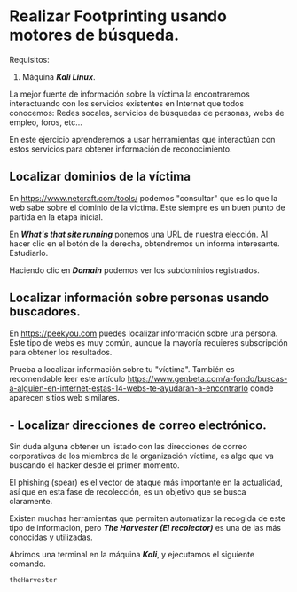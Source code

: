 # Realizar Footprinting usando motores de búsqueda.

Requisitos:
1. Máquina ***Kali Linux***.

La mejor fuente de información sobre la víctima la encontraremos interactuando con los servicios existentes en Internet que todos conocemos: Redes socales, servicios de búsquedas de personas, webs de empleo, foros, etc...

En este ejercicio aprenderemos a usar herramientas que interactúan con estos servicios para obtener información de reconocimiento.

## Localizar dominios de la víctima

En https://www.netcraft.com/tools/ podemos "consultar" que es lo que la web sabe sobre el dominio de la victima. Este siempre es un buen punto de partida en la etapa inicial. 

En ***What's that site running*** ponemos una URL de nuestra elección. Al hacer clic en el botón de la derecha, obtendremos un informa interesante. Estudiarlo.

Haciendo clic en ***Domain*** podemos ver los subdominios registrados.

## Localizar información sobre personas usando buscadores.

En https://peekyou.com puedes localizar información sobre una persona. Este tipo de webs es muy común, aunque la mayoría requieres subscripción para obtener los resultados.

Prueba a localizar información sobre tu "víctima". También es recomendable leer este artículo https://www.genbeta.com/a-fondo/buscas-a-alguien-en-internet-estas-14-webs-te-ayudaran-a-encontrarlo donde aparecen sitios web similares.


## - Localizar direcciones de correo electrónico.

Sin duda alguna obtener un listado con las direcciones de correo corporativos de los miembros de la organización víctima, es algo que va buscando el hacker desde el primer momento.

El phishing (spear) es el vector de ataque más importante en la actualidad, así que en esta fase de recolección, es un objetivo que se busca claramente.

Existen muchas herramientas que permiten automatizar la recogida de este tipo de información, pero ***The Harvester (El recolector)*** es una de las más conocidas y utilizadas.

Abrimos una terminal en la máquina ***Kali***, y ejecutamos el siguiente comando.
```
theHarvester
```

